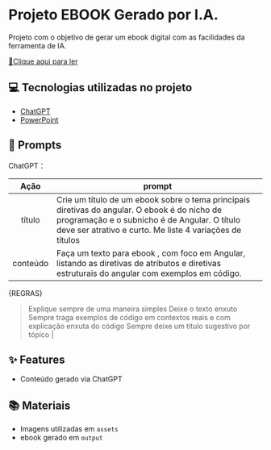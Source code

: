 
# Projeto EBOOK Gerado por I.A.


Projeto com o objetivo de gerar um ebook digital com as facilidades da ferramenta de IA. 

<a href="https://github.com/LucyMattos/creating-ebook-with-IA/blob/main/output/Ebook%20_Angular_principais_diretivas_descomplicadas.pdf" title="View PDF now"> 📕Clique aqui para ler</a>

## 💻 Tecnologias utilizadas no projeto

- [ChatGPT](https://chat.openai.com/) 
- [PowerPoint](https://www.microsoft.com/en/microsoft-365/powerpoint)

## 🧠 Prompts


ChatGPT：

|   Ação   | prompt                                                                                                                                                                                                                                                                         |
| :------: | ------------------------------------------------------------------------------------------------------------------------------------------------------------------------------------------------------------------------------------------------------------------------------ |
|  título  | Crie um título de um ebook sobre o tema principais diretivas do angular. O ebook é do nicho de programação e o subnicho é de Angular. O título deve ser atrativo e curto. Me liste 4 variações de títulos                                                 |
| conteúdo | Faça um texto para ebook , com foco em Angular, listando as diretivas de atributos e diretivas estruturais do angular com exemplos em código.

{REGRAS}

>Explique sempre de uma maneira simples
>Deixe o texto enxuto
>Sempre traga exemplos de código em contextos reais e com explicação enxuta do código
>Sempre deixe um título sugestivo por tópico |



## ✨ Features

- Conteúdo gerado via ChatGPT

## 📚 Materiais

- Imagens utilizadas em `assets`
- ebook gerado em `output`